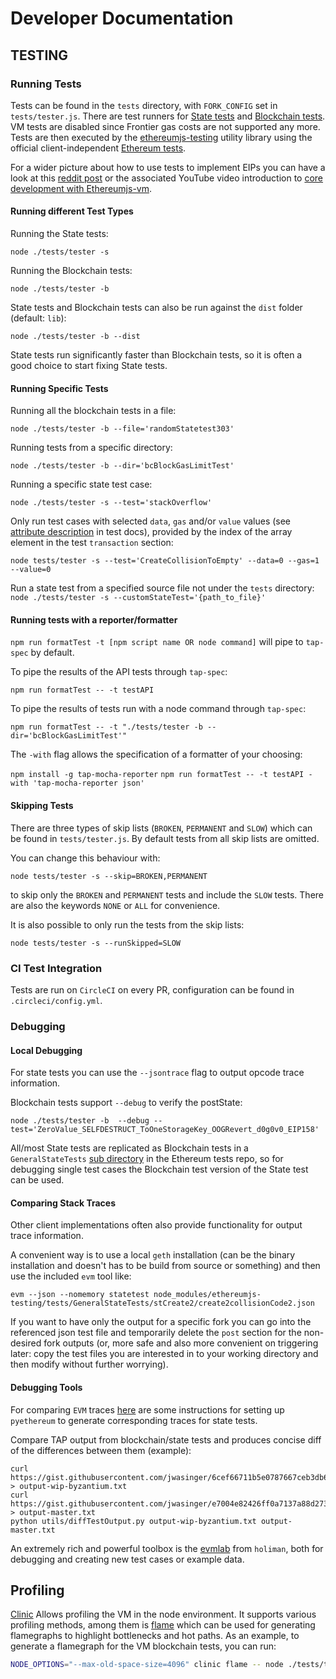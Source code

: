 # Developer Documentation

## TESTING

### Running Tests

Tests can be found in the ``tests`` directory, with ``FORK_CONFIG`` set in ``tests/tester.js``. There are test runners for [State tests](http://www.ethdocs.org/en/latest/contracts-and-transactions/ethereum-tests/state_tests/index.html) and [Blockchain tests](http://www.ethdocs.org/en/latest/contracts-and-transactions/ethereum-tests/blockchain_tests/index.html). VM tests are disabled since Frontier gas costs are not supported any more. Tests are then executed by the [ethereumjs-testing](https://github.com/ethereumjs/ethereumjs-testing) utility library using the official client-independent [Ethereum tests](https://github.com/ethereum/tests).

For a wider picture about how to use tests to implement EIPs you can have a look at this [reddit post](https://www.reddit.com/r/ethereum/comments/6kc5g3/ethereumjs_team_is_seeking_contributors/)
or the associated YouTube video introduction to [core development with Ethereumjs-vm](https://www.youtube.com/watch?v=L0BVDl6HZzk&feature=youtu.be).

#### Running different Test Types

Running the State tests:

`node ./tests/tester -s`

Running the Blockchain tests:

`node ./tests/tester -b`

State tests and Blockchain tests can also be run against the ``dist`` folder (default: ``lib``):
  
`node ./tests/tester -b --dist`

State tests run significantly faster than Blockchain tests, so it is often a good choice to start fixing State tests.

#### Running Specific Tests

Running all the blockchain tests in a file:

`node ./tests/tester -b --file='randomStatetest303'`

Running tests from a specific directory:

`node ./tests/tester -b --dir='bcBlockGasLimitTest'`

Running a specific state test case:

`node ./tests/tester -s --test='stackOverflow'`

Only run test cases with selected ``data``, ``gas`` and/or ``value`` values (see 
[attribute description](http://ethereum-tests.readthedocs.io/en/latest/test_types/state_tests.html) in 
test docs), provided by the index of the array element in the test ``transaction`` section:

`node tests/tester -s --test='CreateCollisionToEmpty' --data=0 --gas=1 --value=0`

Run a state test from a specified source file not under the ``tests`` directory:
`node ./tests/tester -s --customStateTest='{path_to_file}'`

#### Running tests with a reporter/formatter

`npm run formatTest -t [npm script name OR node command]` will pipe to `tap-spec` by default.

To pipe the results of the API tests through `tap-spec`:

`npm run formatTest -- -t testAPI`

To pipe the results of tests run with a node command through `tap-spec`:

`npm run formatTest -- -t "./tests/tester -b --dir='bcBlockGasLimitTest'"`

The `-with` flag allows the specification of a formatter of your choosing:

`npm install -g tap-mocha-reporter`
`npm run formatTest -- -t testAPI -with 'tap-mocha-reporter json'`

#### Skipping Tests

There are three types of skip lists (``BROKEN``, ``PERMANENT`` and ``SLOW``) which
can be found in ``tests/tester.js``. By default tests from all skip lists are omitted.

You can change this behaviour with:

`node tests/tester -s --skip=BROKEN,PERMANENT`

to skip only the ``BROKEN`` and ``PERMANENT`` tests and include the ``SLOW`` tests.
There are also the keywords ``NONE`` or ``ALL`` for convenience.

It is also possible to only run the tests from the skip lists:

`node tests/tester -s --runSkipped=SLOW`

### CI Test Integration

Tests are run on ``CircleCI`` on every PR, configuration can be found in ``.circleci/config.yml``.

### Debugging

#### Local Debugging

For state tests you can use the ``--jsontrace`` flag to output opcode trace information.

Blockchain tests support `--debug` to verify the postState:

`node ./tests/tester -b  --debug --test='ZeroValue_SELFDESTRUCT_ToOneStorageKey_OOGRevert_d0g0v0_EIP158'`

All/most State tests are replicated as Blockchain tests in a ``GeneralStateTests`` [sub directory](https://github.com/ethereum/tests/tree/develop/BlockchainTests/GeneralStateTests) in the Ethereum tests repo, so for debugging single test cases the Blockchain test version of the State test can be used.

#### Comparing Stack Traces

Other client implementations often also provide functionality for output trace information.

A convenient way is to use a local ``geth`` installation (can be the binary installation and doesn't has to be build from source or something) and then use the included ``evm`` tool like:

```shell
evm --json --nomemory statetest node_modules/ethereumjs-testing/tests/GeneralStateTests/stCreate2/create2collisionCode2.json
```

If you want to have only the output for a specific fork you can go into the referenced json test file and temporarily delete the ``post`` section for the non-desired fork outputs (or, more safe and also more convenient on triggering later: copy the test files you are interested in to your working directory and then modify without further worrying).

#### Debugging Tools

For comparing ``EVM`` traces [here](https://gist.github.com/cdetrio/41172f374ae32047a6c9e97fa9d09ad0) are some instructions for setting up ``pyethereum`` to generate corresponding traces for state tests.

Compare TAP output from blockchain/state tests and produces concise diff of the differences between them (example):

```
curl https://gist.githubusercontent.com/jwasinger/6cef66711b5e0787667ceb3db6bea0dc/raw/0740f03b4ce90d0955d5aba1e0c30ce698c7145a/gistfile1.txt > output-wip-byzantium.txt
curl https://gist.githubusercontent.com/jwasinger/e7004e82426ff0a7137a88d273f11819/raw/66fbd58722747ebe4f7006cee59bbe22461df8eb/gistfile1.txt > output-master.txt
python utils/diffTestOutput.py output-wip-byzantium.txt output-master.txt
```

An extremely rich and powerful toolbox is the [evmlab](https://github.com/holiman/evmlab) from ``holiman``, both for debugging and creating new test cases or example data.

## Profiling

[Clinic](https://github.com/nearform/node-clinic) Allows profiling the VM in the node environment. It supports various profiling methods, among them is [flame](https://github.com/nearform/node-clinic-flame) which can be used for generating flamegraphs to highlight bottlenecks and hot paths. As an example, to generate a flamegraph for the VM blockchain tests, you can run:

```sh
NODE_OPTIONS="--max-old-space-size=4096" clinic flame -- node ./tests/tester.js -b --excludeDir='GeneralStateTests'
```
